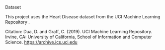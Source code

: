 Dataset

This project uses the Heart Disease dataset from the UCI Machine Learning Repository
.

Citation:
Dua, D. and Graff, C. (2019). UCI Machine Learning Repository. Irvine, CA: University of California, School of Information and Computer Science. https://archive.ics.uci.edu